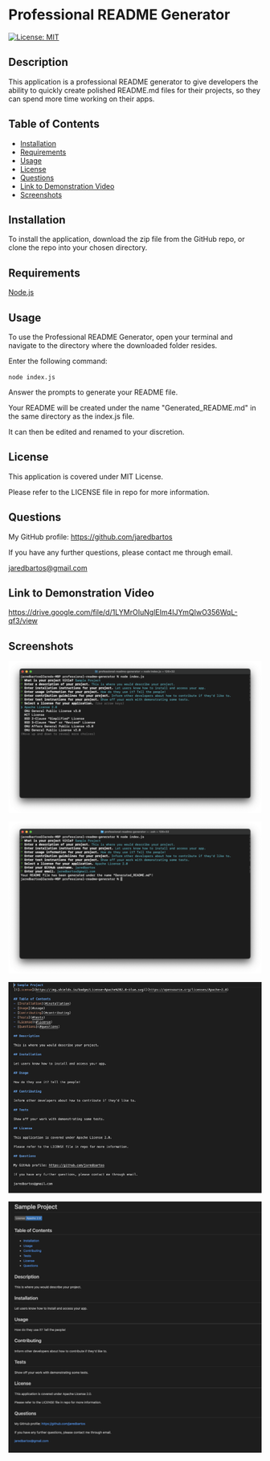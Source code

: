 # Professional README Generator
[![License: MIT](https://img.shields.io/badge/License-MIT-yellow.svg)](https://opensource.org/licenses/MIT)

## Description

This application is a professional README generator to give developers the ability to quickly create polished README.md files for their projects, so they can spend more time working on their apps.

## Table of Contents
- [Installation](#installation)
- [Requirements](#requirements)
- [Usage](#usage)
- [License](#license)
- [Questions](#questions)
- [Link to Demonstration Video](#link-to-demonstration-video)
- [Screenshots](#screenshots)

## Installation

To install the application, download the zip file from the GitHub repo, or clone the repo into your chosen directory.

## Requirements

[Node.js](https://nodejs.org/en)

## Usage

To use the Professional README Generator, open your terminal and navigate to the directory where the downloaded folder resides.

Enter the following command:

<code>node index.js</code> 

Answer the prompts to generate your README file.

Your README will be created under the name "Generated_README.md" in the same directory as the index.js file.

It can then be edited and renamed to your discretion.

## License

This application is covered under MIT License.

Please refer to the LICENSE file in repo for more information.

## Questions

My GitHub profile: https://github.com/jaredbartos

If you have any further questions, please contact me through email.

jaredbartos@gmail.com

## Link to Demonstration Video

https://drive.google.com/file/d/1LYMrOIuNglEIm4IJYmQIwO356WqL-qf3/view

## Screenshots

![Terminal Screenshot 1](./assets/images/terminal_screenshot_1.png)

![Terminal Screenshot 2](./assets/images/terminal_screenshot_2.png)

![README Code Screenshot](./assets/images/readme_code_screenshot.png)

![README Preview Screenshot](./assets/images/readme_preview_screenshot.png)